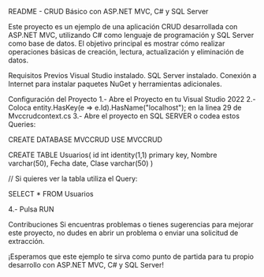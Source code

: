 README - CRUD Básico con ASP.NET MVC, C# y SQL Server

Este proyecto es un ejemplo de una aplicación CRUD desarrollada con ASP.NET MVC, utilizando C# como lenguaje de programación y SQL Server como base de datos. El objetivo principal es mostrar cómo realizar operaciones básicas de creación, lectura, actualización y eliminación de datos.

Requisitos Previos
Visual Studio instalado.
SQL Server instalado.
Conexión a Internet para instalar paquetes NuGet y herramientas adicionales.

Configuración del Proyecto
1.- Abre el Proyecto en tu Visual Studio 2022
2.- Coloca entity.HasKey(e => e.Id).HasName("localhost"); en la linea 29 de Mvccrudcontext.cs
3.- Abre el proyecto en SQL SERVER o codea estos Queries:

CREATE DATABASE MVCCRUD
USE MVCCRUD

CREATE TABLE Usuarios(
id int identity(1,1) primary key,
Nombre varchar(50),
Fecha date,
Clase varchar(50)
)

// Si quieres ver la tabla utiliza el Query:

SELECT * FROM Usuarios

4.- Pulsa RUN


Contribuciones
Si encuentras problemas o tienes sugerencias para mejorar este proyecto, no dudes en abrir un problema o enviar una solicitud de extracción.

¡Esperamos que este ejemplo te sirva como punto de partida para tu propio desarrollo con ASP.NET MVC, C# y SQL Server!
